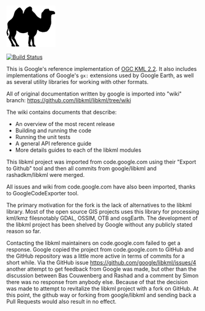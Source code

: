![Awesome logo](bactrian128.png)

[![Build Status](https://travis-ci.org/libkml/libkml.png?branch=master)](https://travis-ci.org/libkml/libkml)

This is Google's reference implementation of [OGC KML 2.2](http://www.opengeospatial.org/standards/kml). It also includes implementations of Google's `gx:` extensions used by Google Earth, as well as several utility libraries for working with other formats.

All of original documentation written by google is imported into "wiki" branch:
https://github.com/libkml/libkml/tree/wiki

The wiki contains documents that describe:
- An overview of the most recent release
- Building and running the code
- Running the unit tests
- A general API reference guide
- More details guides to each of the libkml modules

This libkml project was imported from code.google.com using their "Export to Github" tool and then all commits from google/libkml and rashadkm/libkml were merged.

All issues and wiki from code.google.com have also been imported, thanks to GoogleCodeExporter tool.

The primary motivation for the fork is the lack of alternatives to the libkml library. Most of the open source GIS projects uses this library for processing kml/kmz filesnotably GDAL, OSSIM, OTB and osgEarth. The development of the libkml project has been shelved by Google without any publicly stated reason so far.

Contacting the libkml maintainers on code.google.com failed to get a response. Google copied the project from code.google.com to GitHub and the GitHub repository was a little more active in terms of commits for a short while. Via the GitHub issue https://github.com/google/libkml/issues/4 another attempt to get feedback from Google was made, but other than the discussion between Bas Couwenberg and Rashad and a comment by Simon there was no response from anybody else. Because of that the decision was made to attempt to revitalize the libkml project with a fork on GitHub. At this point, the github way or forking from google/libkml and sending back a Pull Requests would also result in no effect.
